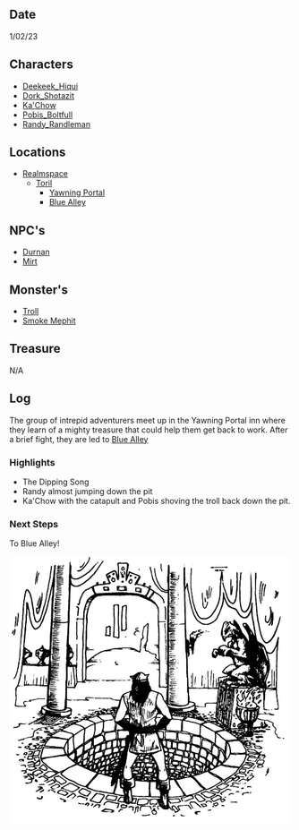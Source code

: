## Date
1/02/23

## Characters
- [Deekeek_Hiqui](../02_Player_Characters/Deekeek_Hiqui.md)
- [Dork_Shotazit](../02_Player_Characters/Dork_Shotazit.md)
- [Ka'Chow](../02_Player_Characters/Ka'Chow.md)
- [Pobis_Boltfull](../02_Player_Characters/Pobis_Boltfull.md)
- [Randy_Randleman](../02_Player_Characters/Randy_Randleman.md)

## Locations
- [Realmspace](../03_The_Universe/Realmspace/Index.md)
	- [Toril](Toril)
		- [Yawning Portal](../03_The_Universe/Realmspace/Toril/Waterdeep/Yawning%20Portal.md)
		- [Blue Alley](../03_The_Universe/Realmspace/Toril/Waterdeep/Blue%20Alley.md)

## NPC's
- [Durnan](../01_NPCiary/Toril/Waterdeep/Yawning%20Portal/Durnan.md)
- [Mirt](../01_NPCiary/Toril/Waterdeep/Yawning%20Portal/Mirt.md)

## Monster's 
- [Troll](../00_Beastiary/Minor/Troll.md)
- [Smoke Mephit](../00_Beastiary/Minor/Smoke%20Mephit.md)

## Treasure
N/A

## Log
The group of intrepid adventurers meet up in the Yawning Portal inn where they learn of a mighty treasure that could help them get back to work. After a brief fight, they are led to [Blue Alley](../03_The_Universe/Realmspace/Toril/Waterdeep/Blue%20Alley.md)

### Highlights
- The Dipping Song
- Randy almost jumping down the pit
- Ka'Chow with the catapult and Pobis shoving the troll back down the pit.

### Next Steps
To Blue Alley!

![l1](attachments/l1.png)
